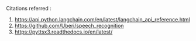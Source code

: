Citations referred : 
1) https://api.python.langchain.com/en/latest/langchain_api_reference.html
2) https://github.com/Uberi/speech_recognition
3) https://pyttsx3.readthedocs.io/en/latest/

